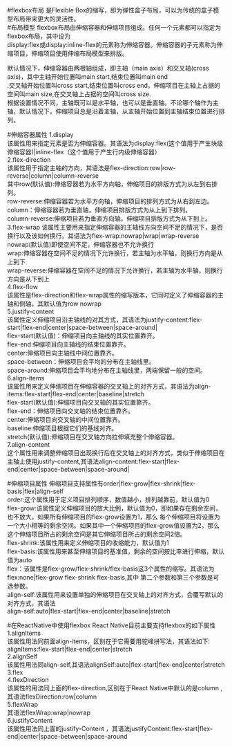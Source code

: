 #flexbox布局
是Flexible Box的缩写，即为弹性盒子布局，可以为传统的盒子模型布局带来更大的灵活性。    
#布局模型
flexbox布局由伸缩容器和伸缩项目组成。任何一个元素都可以指定为flexbox布局，其中设为    
display:flex或display:inline-flex的元素称为伸缩容器。伸缩容器的子元素称为伸缩项目，伸缩项目使用伸缩布局模型来排版。  


默认情况下，伸缩容器由两根轴组成，即主轴（main axis）和交叉轴(cross axis)，其中主轴开始位置叫main start,结束位置叫main end    
.交叉轴开始位置叫cross start,结束位置叫cross end。伸缩项目在主轴上占据的空间叫main size,在交叉轴上占据的空间叫cross size.    
根据设置情况不同，主轴既可以是水平轴，也可以是垂直轴。不论哪个轴作为主轴，默认情况下，伸缩项目总是沿着主轴，从主轴开始位置到主轴结束位置进行排列。

#伸缩容器属性
1.display    
该属性用来指定元素是否为伸缩容器。其语法为display:flex(这个值用于产生块级伸缩容器)|inline-flex（这个值用于产生行内级伸缩容器）    
2.flex-direction  
该属性用于指定主轴的方向，其语法是flex-direction:row|row-reverse|column|column-reverse    
其中row(默认值):伸缩容器若为水平方向轴，伸缩项目的排版方式为从左到右排列。    
row-reverse:伸缩容器若为水平方向轴，伸缩项目的排列方式为从右到左边。  
column：伸缩容器若为垂直轴，伸缩项目排版方式为从上到下排列。    
column-reverse:伸缩项目若为垂直方向轴，伸缩项目排版方式为从下到上。    
3.flex-wrap
该属性主要用来指定伸缩容器的主轴线方向空间不足的情况下，是否换行以及该如何换行。其语法为flex-wrap:nowrap|wrap|wrap-reverse    
nowrap(默认值)即使空间不足，伸缩容器也不允许换行    
wrap:伸缩容器在空间不足的情况下允许换行，若主轴为水平轴，则换行方向是从上到下    
wrap-reverse:伸缩容器在空间不足的情况下允许换行，若主轴为水平轴，则换行方向是从下到上    
4.flex-flow  
该属性是flex-direction和flex-wrap属性的缩写版本，它同时定义了伸缩容器的主轴和侧轴，其默认值为row nowrap    
5.justify-content  
该属性定义伸缩项目沿主轴线的对其方式，其语法为justify-content:flex-start|flex-end|center|space-between|space-around|     
flex-start(默认值)：伸缩项目向主轴线的其实位置靠齐。    
flex-end:伸缩项目向主轴线的结束位置靠齐。    
center:伸缩项目向主轴线中间位置靠齐。  
space-between：伸缩项目会平均的分布在主轴线里。    
space-around:伸缩项目会平均地分布在主轴线里，两端保留一般的空间。    
6.align-items  
该属性用来定义伸缩项目在伸缩容器的交叉轴上的对齐方式，其语法为align-items:flex-start|flex-end|center|baseline|stretch    
flex-start(默认值):伸缩项目向交叉轴的其实位置靠齐。    
flex-end：伸缩项目向交叉轴的结束位置靠齐。    
center:伸缩项目向交叉轴的中间位置靠齐。   
baseline:伸缩项目根据它们的基线对齐。    
stretch(默认值):伸缩项目在交叉轴方向拉伸填充整个伸缩容器。    
7.align-content  
这个属性用来调整伸缩项目出现换行后在交叉轴上的对齐方式，类似于伸缩项目在主轴上使用justify-content,其语法align-content:flex-start|flex-end|center|space-between|space-around|

#伸缩项目属性
伸缩项目支持属性有order|flex-grow|flex-shrink|flex-basis|flex|align-self  
order:这个属性用于定义项目排列顺序，数值越小，排列越靠前，默认值为0  
flex-grow:该属性定义伸缩项目的放大比例，默认值为0，即如果存在剩余空间，也不放大。如果所有伸缩项目的flex-grow设置为1，那么
每个伸缩项目将设置为一个大小相等的剩余空间。如果其中一个伸缩项目的flex-grow值设置为2，那么这个伸缩项目所占的剩余空间是其它伸缩项目所占的剩余空间2倍。  
flex-shrink:该属性用来定义伸缩项目的收缩能力，默认值为1  
flex-basis:该属性用来甚至伸缩项目的基准值，剩余的空间按比率进行伸缩，默认值为auto  
flex：该属性是flex-grow/flex-shrink/flex-basis这3个属性的缩写。其语法为flex:none|flex-grow flex-shrink flex-basis,其中
第二个参数和第三个参数是可选参数。  
align-self:该属性用来设置单独的伸缩项目在交叉轴上的对齐方式，会覆写默认的对齐方式，其语法  
align-self:auto|flex-start|flex-end|center|baseline|stretch

#在ReactNative中使用flexbox
React Native目前主要支持flexbox的如下属性  
1.alignItems  
该属性用法同前面align-items，区别在于它需要用驼峰拼写法，其语法如下:  
alignItems:flex-start|flex-end|center|stretch  
2.alignSelf  
该属性用法同align-self,其语法alignSelf:auto|flex-start|flex-end|center|stretch  
3.flex  
4.flexDirection  
该属性的用法同上面的flex-direction,区别在于React Native中默认的是column ,其语法flexDirection:row|column  
5.flexWrap  
其语法flexWrap:wrap|nowrap  
6.justifyContent  
该属性用法同上面的justify-Content ，其语法justifyContent:flex-start|flex-end|center|space-between|space-around  



